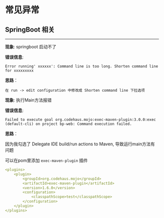 

# 常见异常

## SpringBoot 相关
----------------

**现象**: springboot 启动不了

**错误信息**: 

```text
Error running' xxxxxx': Command line is too long. Shorten command line for xxxxxxxxx
```
**思路**：

    在 run -> edit configuration 中修改成 Shorten command line 下拉选项



**现象**: 执行Main方法报错

**错误信息**: 

```text
Failed to execute goal org.codehaus.mojo:exec-maven-plugin:3.0.0:exec (default-cli) on project bp-web: Command execution failed.
```
**思路**：

因为我勾选了 Delegate IDE build/run actions to Maven, 导致运行main方法有问题

可以在pom里添加 `exec-maven-plugin` 插件
```yaml
<plugins>
    <plugin>
        <groupId>org.codehaus.mojo</groupId>
        <artifactId>exec-maven-plugin</artifactId>
        <version>1.6.0</version>
        <configuration>
            <classpathScope>test</classpathScope>
        </configuration>
    </plugin>
</plugins>
```



